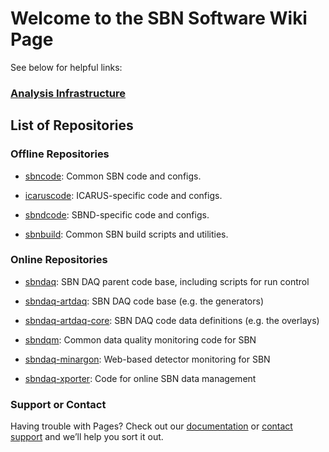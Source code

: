 # Welcome to the SBN Software Wiki Page

See below for helpful links:

### [Analysis Infrastructure](AnalysisInfrastructure/index.md)

## List of Repositories

### Offline Repositories
* [sbncode](https://github.com/SBNSoftware/sbncode): Common SBN code and configs.
* [icaruscode](https://github.com/SBNSoftware/icaruscode): ICARUS-specific code and configs.
* [sbndcode](https://github.com/SBNSoftware/sbndcode): SBND-specific code and configs.

* [sbnbuild](https://github.com/SBNSoftware/sbnbuild): Common SBN build scripts and utilities.

### Online Repositories
* [sbndaq](https://github.com/SBNSoftware/sbndaq): SBN DAQ parent code base, including scripts for run control
* [sbndaq-artdaq](https://github.com/SBNSoftware/sbndaq-artdaq): SBN DAQ code base (e.g. the generators)
* [sbndaq-artdaq-core](https://github.com/SBNSoftware/sbndaq-artdaq-core): SBN DAQ code data definitions (e.g. the overlays)

* [sbndqm](https://github.com/SBNSoftware/sbndqm): Common data quality monitoring code for SBN
* [sbndaq-minargon](https://github.com/SBNSoftware/sbndaq-minargon): Web-based detector monitoring for SBN

* [sbndaq-xporter](https://github.com/SBNSoftware/sbndaq-xporter): Code for online SBN data management




### Support or Contact

Having trouble with Pages? Check out our [documentation](https://help.github.com/categories/github-pages-basics/) or [contact support](https://github.com/contact) and we’ll help you sort it out.
